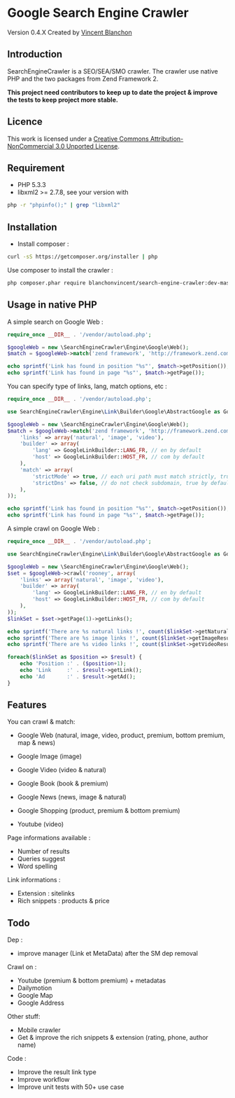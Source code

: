 Google Search Engine Crawler
===================

Version 0.4.X Created by [Vincent Blanchon](http://developpeur-zend-framework.fr/)

Introduction
------------

SearchEngineCrawler is a SEO/SEA/SMO crawler. The crawler use native PHP and the two packages from Zend Framework 2.

**This project need contributors to keep up to date the project & improve the tests to keep project more stable.**

Licence
------------
This work is licensed under a [Creative Commons Attribution-NonCommercial 3.0 Unported License](http://creativecommons.org/licenses/by-nc/3.0/).

Requirement
------------
* PHP 5.3.3
* libxml2 >= 2.7.8, see your version with

```sh
php -r "phpinfo();" | grep "libxml2"
```

Installation
------------

* Install composer :
```sh
curl -sS https://getcomposer.org/installer | php
```

Use composer to install the crawler :
```sh
php composer.phar require blanchonvincent/search-engine-crawler:dev-master
```

Usage in native PHP
------------

A simple search on Google Web :

```php
require_once __DIR__ . '/vendor/autoload.php';

$googleWeb = new \SearchEngineCrawler\Engine\Google\Web();
$match = $googleWeb->match('zend framework', 'http://framework.zend.com');

echo sprintf('Link has found in position "%s"', $match->getPosition());
echo sprintf('Link has found in page "%s"', $match->getPage());
```

You can specify type of links, lang, match options, etc :

```php
require_once __DIR__ . '/vendor/autoload.php';

use SearchEngineCrawler\Engine\Link\Builder\Google\AbstractGoogle as GoogleLinkBuilder;

$googleWeb = new \SearchEngineCrawler\Engine\Google\Web();
$match = $googleWeb->match('zend framework', 'http://framework.zend.com', array(
    'links' => array('natural', 'image', 'video'),
    'builder' => array(
        'lang' => GoogleLinkBuilder::LANG_FR, // en by default
        'host' => GoogleLinkBuilder::HOST_FR, // com by default
    ),
    'match' => array(
        'strictMode' => true, // each uri path must match strictly, true by default
        'strictDns' => false, // do not check subdomain, true by default
    ),
));

echo sprintf('Link has found in position "%s"', $match->getPosition());
echo sprintf('Link has found in page "%s"', $match->getPage());
```

A simple crawl on Google Web :

```php
require_once __DIR__ . '/vendor/autoload.php';

use SearchEngineCrawler\Engine\Link\Builder\Google\AbstractGoogle as GoogleLinkBuilder;

$googleWeb = new \SearchEngineCrawler\Engine\Google\Web();
$set = $googleWeb->crawl('rooney', array(
    'links' => array('natural', 'image', 'video'),
    'builder' => array(
        'lang' => GoogleLinkBuilder::LANG_FR, // en by default
        'host' => GoogleLinkBuilder::HOST_FR, // com by default
    ),
));
$linkSet = $set->getPage(1)->getLinks();

echo sprintf('There are %s natural links !', count($linkSet->getNaturalResults()));
echo sprintf('There are %s image links !', count($linkSet->getImageResults()));
echo sprintf('There are %s video links !', count($linkSet->getVideoResults()));

foreach($linkSet as $position => $result) {
    echo 'Position :' . ($position+1);
    echo 'Link     :' . $result->getLink();
    echo 'Ad       :' . $result->getAd();
}
```
Features
------------

You can crawl & match:

* Google Web (natural, image, video, product, premium, bottom premium, map & news)
* Google Image (image)
* Google Video (video & natural)
* Google Book (book & premium)
* Google News (news, image & natural)
* Google Shopping (product, premium & bottom premium)

* Youtube (video)

Page informations available :
* Number of results
* Queries suggest
* Word spelling

Link informations :
* Extension : sitelinks
* Rich snippets : products & price


Todo
------------

Dep :
* improve manager (Link et MetaData) after the SM dep removal

Crawl on :
* Youtube (premium & bottom premium) + metadatas
* Dailymotion
* Google Map
* Google Address

Other stuff:
* Mobile crawler
* Get & improve the rich snippets & extension (rating, phone, author name)

Code :
* Improve the result link type
* Improve workflow
* Improve unit tests with 50+ use case